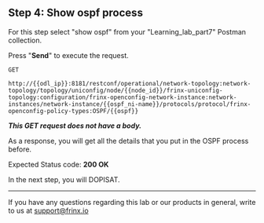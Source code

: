## Step 4: Show ospf process

For this step select "show ospf" from your "Learning_lab_part7" Postman collection.

Press "**Send**" to execute the request.



```
GET

http://{{odl_ip}}:8181/restconf/operational/network-topology:network-topology/topology/uniconfig/node/{{node_id}}/frinx-uniconfig-topology:configuration/frinx-openconfig-network-instance:network-instances/network-instance/{{ospf_ni-name}}/protocols/protocol/frinx-openconfig-policy-types:OSPF/{{ospf}}
```
***This GET request does not have a body.***

As a response, you will get all the details that you put in the OSPF process before.

Expected Status code: **200 OK**

In the next step, you will DOPISAT.

---
If you have any questions regarding this lab or our products in general, write to us at [support@frinx.io](mailto:support@frinx.io)